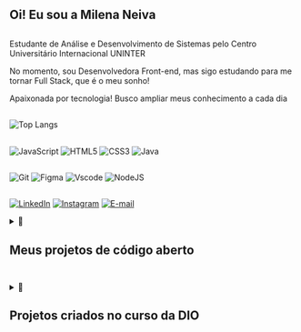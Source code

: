## Oi! Eu sou a Milena Neiva

##

Estudante de Análise e Desenvolvimento de Sistemas pelo Centro Universitário Internacional UNINTER

No momento, sou Desenvolvedora Front-end, mas sigo estudando para me tornar Full Stack, que é o meu sonho!

Apaixonada por tecnologia! Busco ampliar meus conhecimento a cada dia

##

![Top Langs](https://github-readme-stats-git-masterrstaa-rickstaa.vercel.app/api/top-langs/?username=milenaneiva&layout=compact&bg_color=000&border_color=30A3DC&title_color=E94D5F&text_color=FFF)


               
## 
![JavaScript](https://img.shields.io/badge/JavaScript-F7DF1E?style=for-the-badge&logo=javascript&logoColor=black)
![HTML5](https://img.shields.io/badge/HTML5-E34F26?style=for-the-badge&logo=html5&logoColor=white)
![CSS3](https://img.shields.io/badge/CSS3-1572B6?style=for-the-badge&logo=css3&logoColor=white)
![Java](https://img.shields.io/badge/Java-ED8B00?logo=java&logoColor=white&style=for-the-badge)

##
![Git](https://img.shields.io/badge/GIT-E44C30?style=for-the-badge&logo=git&logoColor=white)
![Figma](https://img.shields.io/badge/Figma-696969?style=for-the-badge&logo=figma&logoColor=figma)
![Vscode](https://img.shields.io/badge/Vscode-007ACC?style=for-the-badge&logo=visual-studio-code&logoColor=white)
![NodeJS](https://img.shields.io/badge/node.js-6DA55F?style=for-the-badge&logo=node.js&logoColor=white)

  
## 
[![LinkedIn](https://img.shields.io/badge/LinkedIn-0077B5?style=for-the-badge&logo=linkedin&logoColor=white)](https://www.linkedin.com/in/milena-costa-14a205196/)
[![Instagram](https://img.shields.io/badge/-Instagram-%23E4405F?style=for-the-badge&logo=instagram&logoColor=white)](https://www.instagram.com/milenaneiva/)
[![E-mail](https://img.shields.io/badge/-Email-000?style=for-the-badge&logo=microsoft-outlook&logoColor=007BFF)](mailto:millenaneiva@hotmail.com)

<details>
  <summary> 📘 
    <h2>
      <b>Meus projetos de código aberto<b>
    <h2>
  </summary>
      
⚠️ <b>Em breve<b>

</details>



  
<details>
  <summary> 📘 
    <h2>
      <b>Projetos criados no curso da DIO<b>  
    <h2>
  </summary>

| Título  | Link |
| ------------- | ------------- |
| Santander - Backend com Java  | (https://github.com/milenaneiva/dio-estudos-java-backend)  |
| Content Cell  | Content Cell  |


</details>




